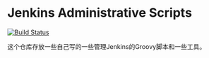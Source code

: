 # Jenkins Administrative Scripts

[![Build Status](https://www.travis-ci.org/anxk/jenkins-tricks.svg?branch=master)](https://www.travis-ci.org/anxk/jenkins-tricks)

这个仓库存放一些自己写的一些管理Jenkins的Groovy脚本和一些工具。

